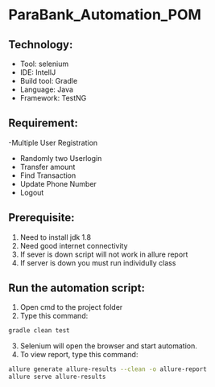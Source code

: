 # ParaBank_Automation_POM

## Technology:
- Tool: selenium
- IDE: IntelIJ
- Build tool: Gradle
- Language: Java
- Framework: TestNG
## Requirement:
-Multiple User Registration
- Randomly two Userlogin
- Transfer amount
- Find Transaction
- Update Phone Number
- Logout
## Prerequisite:
1. Need to install jdk 1.8
2. Need good internet connectivity
3. If sever is down script will not work in allure report
4. If server is down you must run individully class 
## Run the automation script:
1. Open cmd to the project folder
2. Type this command:

```sh
gradle clean test
```
3. Selenium will open the browser and start automation.
4. To view report, type this command:
```sh
allure generate allure-results --clean -o allure-report
allure serve allure-results
```
